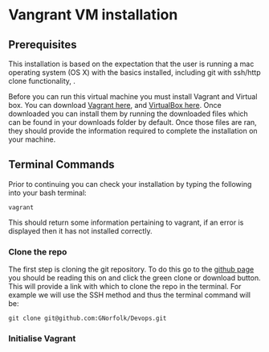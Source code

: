 # Vangrant VM installation

## Prerequisites

This installation is based on the expectation that the user is running a mac operating system (OS X) with the basics installed, including git with ssh/http clone functionality, . 

Before you can run this virtual machine you must install Vagrant and Virtual box. You can download [Vagrant here](https://www.vagrantup.com/downloads.html), and [VirtualBox here](https://www.virtualbox.org/wiki/Downloads). Once downloaded you can install them by running the downloaded files which can be found in your downloads folder by default. Once those files are ran, they should provide the information required to complete the installation on your machine. 

## Terminal Commands

Prior to continuing you can check your installation by typing the following into your bash terminal:

``` vagrant ```

This should return some information pertaining to vagrant, if an error is displayed then it has not installed correctly.

### Clone the repo

The first step is cloning the git repository. To do this go to the [github page](https://github.com/GNorfolk/Devops) you should be reading this on and click the green clone or download button. This will provide a link with which to clone the repo in the terminal. For example we will use the SSH method and thus the terminal command will be:

```git clone git@github.com:GNorfolk/Devops.git```

### Initialise Vagrant

